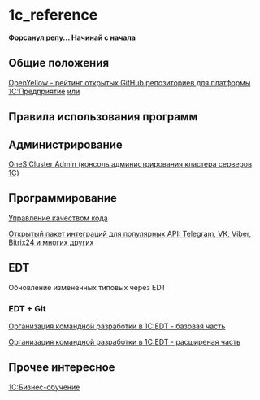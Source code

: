 # 1c_reference

**Форсанул репу... Начинай с начала**

## Общие положения



[OpenYellow - рейтинг открытых GitHub репозиториев для платформы 1С:Предприятие](https://infostart.ru/1c/articles/2029643/)  [или](https://openyellow.notion.site)


## Правила использования программ

## Администрирование
[OneS Cluster Admin (консоль администрирования кластера серверов 1С) ](https://infostart.ru/1c/tools/1489055/)

## Программирование
[Управление качеством кода](https://infostart.ru/1c/articles/1096770/)

[Открытый пакет интеграций для популярных API: Telegram, VK, Viber, Bitrix24 и многих других ](https://infostart.ru/1c/articles/2016164/)

## EDT


Обновление измененных типовых через EDT

### EDT + Git
[Организация командной разработки в 1C:EDT - базовая часть](https://vkvideo.ru/video-198342647_456239182)

[Организация командной разработки в 1C:EDT - расширеная часть](https://vkvideo.ru/video-198342647_456239185)


## Прочее интересное

[1С:Бизнес-обучение](https://its.1c.ru/personal/bizedu)
